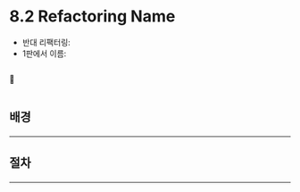 # 8.2 Refactoring Name

- 반대 리팩터링: 
- 1판에서 이름: 

```js
```
🔻
```js
```

## 배경 <hr>
#### 
## 절차 <hr>
#### 

